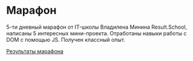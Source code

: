 # Марафон
5-ти дневный марафон от IT-школы Владилена Минина Result.School, написаны 5 интересных мини-проекта. Отработаны навыки работы с DOM с помощью JS. Получен классный опыт.

[Результаты марафона](https://supreme331.github.io/Marathon/)